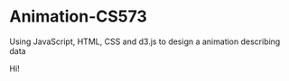 # Animation-CS573
Using JavaScript, HTML, CSS and d3.js to design a animation describing data 

Hi!
